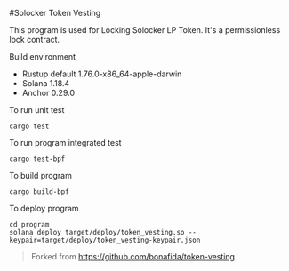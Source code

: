 #Solocker Token Vesting

This program is used for Locking Solocker LP Token. It's a permissionless lock contract.

Build environment

- Rustup default 1.76.0-x86_64-apple-darwin
- Solana 1.18.4
- Anchor 0.29.0

To run unit test

```shell
cargo test
```

To run program integrated test

```shell
cargo test-bpf
```

To build program

```shell
cargo build-bpf
```

To deploy program

```shell
cd program
solana deploy target/deploy/token_vesting.so --keypair=target/deploy/token_vesting-keypair.json
```

> Forked from https://github.com/bonafida/token-vesting
